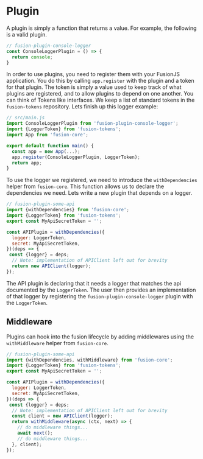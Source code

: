# Plugin

A plugin is simply a function that returns a value. For example, the following is a valid plugin.

```js
// fusion-plugin-console-logger
const ConsoleLoggerPlugin = () => {
  return console;
}
```

In order to use plugins, you need to register them with your FusionJS application. You do this by calling
`app.register` with the plugin and a token for that plugin. The token is simply a value used to keep track of
what plugins are registered, and to allow plugins to depend on one another. You can think of Tokens like interfaces.
We keep a list of standard tokens in the `fusion-tokens` repository. Lets finish up this logger example:

```js
// src/main.js
import ConsoleLoggerPlugin from 'fusion-plugin-console-logger';
import {LoggerToken} from 'fusion-tokens';
import App from 'fusion-core';

export default function main() {
  const app = new App(...);
  app.register(ConsoleLoggerPlugin, LoggerToken);
  return app;
}
```

To use the logger we registered, we need to introduce the `withDependencies` helper from `fusion-core`. This function allows us to declare the dependencies we need. Lets write a new plugin that depends on a logger.

```js
// fusion-plugin-some-api
import {withDependencies} from 'fusion-core';
import {LoggerToken} from 'fusion-tokens';
export const MyApiSecretToken = '';

const APIPlugin = withDependencies({
  logger: LoggerToken,
  secret: MyApiSecretToken,
})(deps => {
 const {logger} = deps;
  // Note: implementation of APIClient left out for brevity
  return new APIClient(logger);
});
```

The API plugin is declaring that it needs a logger that matches the api documented by the `LoggerToken`. The user then provides an implementation of that logger by registering the `fusion-plugin-console-logger` plugin with the `LoggerToken`.

## Middleware

Plugins can hook into the fusion lifecycle by adding middlewares using the `withMiddleware` helper from `fusion-core`.

```js
// fusion-plugin-some-api
import {withDependencies, withMiddleware} from 'fusion-core';
import {LoggerToken} from 'fusion-tokens';
export const MyApiSecretToken = '';

const APIPlugin = withDependencies({
  logger: LoggerToken,
  secret: MyApiSecretToken,
})(deps => {
 const {logger} = deps;
  // Note: implementation of APIClient left out for brevity
  const client = new APIClient(logger);
  return withMiddleware(async (ctx, next) => {
    // do middleware things...
    await next(); 
    // do middleware things...
  }, client);
});
```